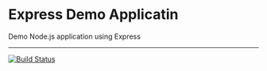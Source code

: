 # Express Demo Applicatin

Demo Node.js application using Express

---
[![Build Status](https://semaphoreci.com/api/v1/coombsj/express-demo/branches/master/badge.svg)](https://semaphoreci.com/coombsj/express-demo)
